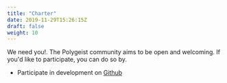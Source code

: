 ```yaml
---
title: "Charter"
date: 2019-11-29T15:26:15Z
draft: false
weight: 10
---
```


We need you!. The Polygeist community aims to be open and welcoming. If you'd like to participate, you can do so by.

 * Participate in development on [Github](https://github.com/wsmoses/Polygeist)

